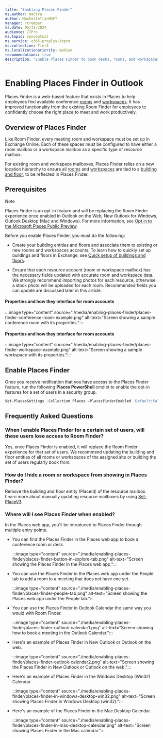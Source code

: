 ```yaml
---
title: "Enabling Places Finder"
ms.author: mactra
author: MachelleTranMSFT
manager: jtremper
ms.date: 05/31/2024
audience: ITPro
ms.topic: conceptual
ms.service: o365-proplus-itpro
ms.collection: Tier3
ms.localizationpriority: medium
recommendations: true
description: "Enable Places Finder to book desks, rooms, and workspaces."
---
```

# Enabling Places Finder in Outlook

Places Finder is a web-based feature that exists in Places to help employees find available conference [rooms](/exchange/recipients/room-mailboxes) and [workspaces](/exchange/troubleshoot/outlook-issues/create-book-workspace-outlook). It has improved functionality from the existing Room Finder for employees to confidently choose the right place to meet and work productively.

## Overview of Places Finder

Like Room Finder, every meeting room and workspace must be set up in Exchange Online. Each of these spaces must be configured to have either a room mailbox or a workspace mailbox as a specific type of resource mailbox.  

For existing room and workspace mailboxes, Places Finder relies on a new location hierarchy to ensure all [rooms](/exchange/recipients/room-mailboxes) and [workspaces](/exchange/troubleshoot/outlook-issues/create-book-workspace-outlook) are tied to a [building and floor](get-started/quick-setup-buildings-floors.md), to be reflected in Places Finder.  

## Prerequisites

> [!NOTE]
> Places Finder is an opt-in feature and will be replacing the Room Finder experience once enabled in Outlook on the Web, New Outlook for Windows, Outlook Desktop (Mac and Windows). For more information, see [Opt in to the Microsoft Places Public Preview](opt-in-places-preview.md).

Before you enable Places Finder, you must do the following:

- Create your building entities and floors and associate them to existing or new rooms and workspaces accounts. To learn how to quickly set up buildings and floors in Exchange, see [Quick setup of buildings and floors](get-started/quick-setup-buildings-floors.md).

- Ensure that each resource account (room or workspace mailbox) has the necessary fields updated with accurate room and workspace data. We strongly recommend importing photos for each resource, otherwise a stock photo will be uploaded for each room. Recommended fields you can update are discussed later in this article.

#### Properties and how they interface for room accounts

:::image type="content" source="./media/enabling-places-finder/places-finder-conference-room-example.png" alt-text="Screen showing a sample conference room with its properties.":::

#### Properties and how they interface for room accounts

:::image type="content" source="./media/enabling-places-finder/places-finder-workspace-example.png" alt-text="Screen showing a sample workspace with its properties.":::

## Enable Places Finder

Once you receive notification that you have access to the Places Finder feature, run the following **Places PowerShell** cmdlet to enable the opt-in features for a set of users in a security group.

```powershell
Set-PlacesSettings -Collection Places –PlacesFinderEnabled 'Default:false, OID:<Security Group OID>@<TenantId>:true'
```
## Frequently Asked Questions

### When I enable Places Finder for a certain set of users, will these users lose access to Room Finder?

Yes, once Places Finder is enabled, it will replace the Room Finder experience for that set of users. We recommend updating the building and floor entities of all rooms or workspaces of the assigned site or building the set of users regularly book from.

### How do I hide a room or workspace from showing in Places Finder?

Remove the building and floor entity (PlaceId) of the resource mailbox. Learn more about manually updating resource mailboxes by using [Set-PlaceV3](powershell/set-placev3.md).

### Where will I see Places Finder when enabled?

In the Places web app, you'll be introduced to Places Finder through multiple entry points.  

- You can find the Places Finder in the Places web app to book a conference room or desk.

  :::image type="content" source="./media/enabling-places-finder/places-finder-button-in-explore-tab.png" alt-text="Screen showing the Places Finder in the Places web app.":::

- You can use the Places Finder in the Places web app under the People tab to add a room to a meeting that does not have one yet.

  :::image type="content" source="./media/enabling-places-finder/places-finder-people-tab.png" alt-text="Screen showing the Places web app under the People tab.":::

- You can use the Places Finder in Outlook Calendar the same way you would with Room Finder.

  :::image type="content" source="./media/enabling-places-finder/places-finder-outlook-calendar1.png" alt-text="Screen showing how to book a meeting in the Outlook Calendar.":::

- Here's an example of Places Finder in New Outlook or Outlook on the web.

  :::image type="content" source="./media/enabling-places-finder/places-finder-outlook-calendar2.png" alt-text="Screen showing the Places Finder in New Outlook or Outlook on the web.":::

- Here's an example of Places Finder in the Windows Desktop (Win32) Calendar.

  :::image type="content" source="./media/enabling-places-finder/places-finder-in-windows-desktop-win32.png" alt-text="Screen showing Places Finder in Windows Desktop (win32).":::
 
- Here's an example of the Places Finder in the Mac Desktop Calendar.

  :::image type="content" source="./media/enabling-places-finder/places-finder-in-mac-desktop-calendar.png" alt-text="Screen showing Places Finder in the Mac calendar.":::


